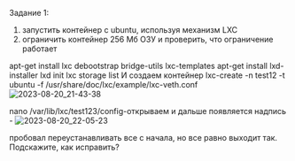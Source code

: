 Задание 1:
1) запустить контейнер с ubuntu, используя механизм LXC
2) ограничить контейнер 256 Мб ОЗУ и проверить, что ограничение работает

apt-get install lxc debootstrap bridge-utils lxc-templates
apt-get install lxd-installer
lxd init
lxc storage list
И создаем контейнер
lxc-create -n test12 -t ubuntu -f /usr/share/doc/lxc/example/lxc-veth.conf
![2023-08-20_21-43-38](https://github.com/Loromirov/-ontainers/assets/117039676/7c9e8e83-a930-4b79-a5da-e30ce58aca94)

nano /var/lib/lxc/test123/config-открываем
и дальше появляется надпись - 
![2023-08-20_22-05-23](https://github.com/Loromirov/-ontainers/assets/117039676/fedf05cd-f148-4129-a69e-277aaa845301)

пробовал переустанавливать все с начала, но все равно выходит так. Подскажите, как исправить?
